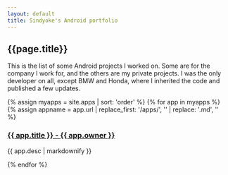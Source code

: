 ```yaml
---
layout: default
title: Sindyoke's Android portfolio
---
```


<h2>{{page.title}}</h2>

This is the list of some Android projects I worked on. Some are for the company I work for, and the others are my private projects. I was the only developer on all, except BMW and Honda, where I inherited the code and published a few updates.

{% assign myapps = site.apps | sort: 'order' %}
{% for app in myapps %}
	{% assign appname = app.url | replace_first: '/apps/', '' | replace: '.md', '' %}
  <h3><a href="{{ '/_apps/' | append: appname }}">{{ app.title }} - {{ app.owner }}</a></h3>
  <p>{{ app.desc | markdownify }}</p>
{% endfor %}